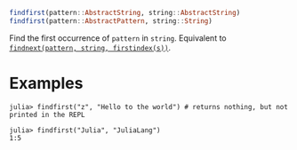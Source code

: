 ```julia
findfirst(pattern::AbstractString, string::AbstractString)
findfirst(pattern::AbstractPattern, string::String)
```

Find the first occurrence of `pattern` in `string`. Equivalent to [`findnext(pattern, string, firstindex(s))`](@ref).

# Examples

```jldoctest
julia> findfirst("z", "Hello to the world") # returns nothing, but not printed in the REPL

julia> findfirst("Julia", "JuliaLang")
1:5
```
